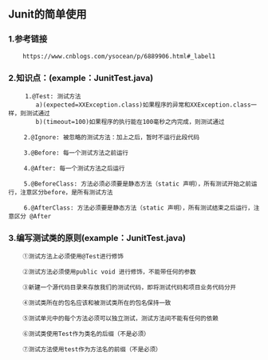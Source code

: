 
 Junit的简单使用
 -----------------------------------
 
 ### 1.参考链接
        https://www.cnblogs.com/ysocean/p/6889906.html#_label1    
        
 ### 2.知识点：(example：JunitTest.java)
     　  1.@Test: 测试方法
     　　　　a)(expected=XXException.class)如果程序的异常和XXException.class一样，则测试通过
     　　　　b)(timeout=100)如果程序的执行能在100毫秒之内完成，则测试通过
     
     　　2.@Ignore: 被忽略的测试方法：加上之后，暂时不运行此段代码
     
     　　3.@Before: 每一个测试方法之前运行
     
     　　4.@After: 每一个测试方法之后运行
     
     　　5.@BeforeClass: 方法必须必须要是静态方法（static 声明），所有测试开始之前运行，注意区分before，是所有测试方法
     
     　　6.@AfterClass: 方法必须要是静态方法（static 声明），所有测试结束之后运行，注意区分 @After
     
### 3.编写测试类的原则(example：JunitTest.java)
     
        ①测试方法上必须使用@Test进行修饰
     
        ②测试方法必须使用public void 进行修饰，不能带任何的参数
     
        ③新建一个源代码目录来存放我们的测试代码，即将测试代码和项目业务代码分开
     
        ④测试类所在的包名应该和被测试类所在的包名保持一致
     
        ⑤测试单元中的每个方法必须可以独立测试，测试方法间不能有任何的依赖
     
        ⑥测试类使用Test作为类名的后缀（不是必须）
     
        ⑦测试方法使用test作为方法名的前缀（不是必须）        